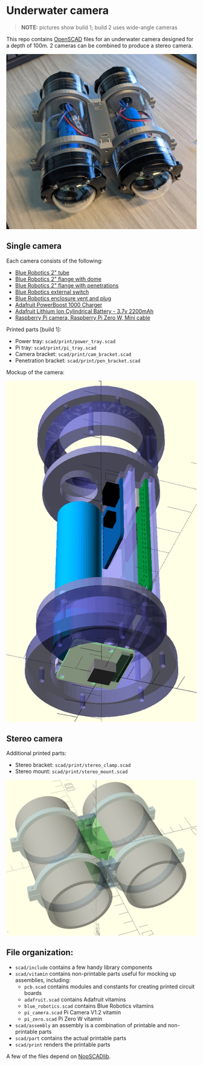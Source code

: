 # Underwater camera

> **NOTE:** pictures show build 1; build 2 uses wide-angle cameras

This repo contains [OpenSCAD](http://www.openscad.org/) files for an underwater camera designed for a depth of 100m.
2 cameras can be combined to produce a stereo camera.

![Stereo camera photo](images/sc.jpg)

## Single camera

Each camera consists of the following:

* [Blue Robotics 2" tube](https://bluerobotics.com/product-category/watertight-enclosures/2-series/)
* [Blue Robotics 2" flange with dome](https://bluerobotics.com/product-category/watertight-enclosures/2-series/)
* [Blue Robotics 2" flange with penetrations](https://bluerobotics.com/product-category/watertight-enclosures/2-series/)
* [Blue Robotics external switch](https://bluerobotics.com/store/comm-control-power/switch/switch-10-5a-r1/)
* [Blue Robotics enclosure vent and plug](https://bluerobotics.com/store/cables-connectors/penetrators/vent-asm-r1/)
* [Adafruit PowerBoost 1000 Charger](https://www.adafruit.com/product/2465)
* [Adafruit Lithium Ion Cylindrical Battery - 3.7v 2200mAh](https://www.adafruit.com/product/1781)
* [Raspberry Pi camera, Raspberry Pi Zero W, Mini cable](https://www.adafruit.com/product/3414)

Printed parts [build 1]:
* Power tray: `scad/print/power_tray.scad`
* Pi tray: `scad/print/pi_tray.scad`
* Camera bracket: `scad/print/cam_bracket.scad`
* Penetration bracket: `scad/print/pen_bracket.scad`

Mockup of the camera:

![External camera mockup](images/ec_scad.png)

## Stereo camera

Additional printed parts:
* Stereo bracket: `scad/print/stereo_clamp.scad`
* Stereo mount: `scad/print/stereo_mount.scad`

![Stereo camera mockup](images/sc_scad.png)

## File organization:

* `scad/include` contains a few handy library components
* `scad/vitamin` contains non-printable parts useful for mocking up assemblies, including:
  * `pcb.scad` contains modules and constants for creating printed circuit boards
  * `adafruit.scad` contains Adafruit vitamins
  * `blue_robotics.scad` contains Blue Robotics vitamins
  * `pi_camera.scad` Pi Camera V1.2 vitamin
  * `pi_zero.scad` Pi Zero W vitamin
* `scad/assembly` an assembly is a combination of printable and non-printable parts
* `scad/part` contains the actual printable parts
* `scad/print` renders the printable parts

A few of the files depend on [NopSCADlib](https://github.com/nophead/NopSCADlib).